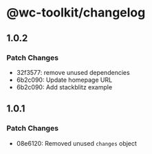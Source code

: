 # @wc-toolkit/changelog

## 1.0.2

### Patch Changes

- 32f3577: remove unused dependencies
- 6b2c090: Update homepage URL
- 6b2c090: Add stackblitz example

## 1.0.1

### Patch Changes

- 08e6120: Removed unused `changes` object
